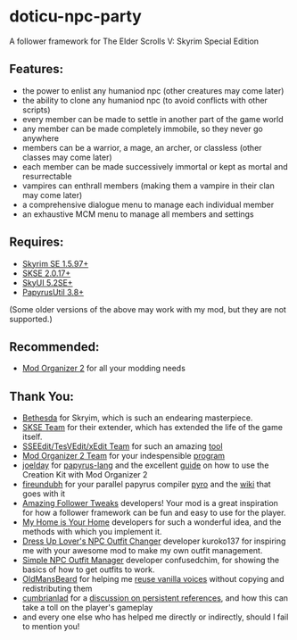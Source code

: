 # doticu-npc-party
A follower framework for The Elder Scrolls V: Skyrim Special Edition

## Features:
- the power to enlist any humaniod npc (other creatures may come later)
- the ability to clone any humaniod npc (to avoid conflicts with other scripts)
- every member can be made to settle in another part of the game world
- any member can be made completely immobile, so they never go anywhere
- members can be a warrior, a mage, an archer, or classless (other classes may come later)
- each member can be made successively immortal or kept as mortal and resurrectable
- vampires can enthrall members (making them a vampire in their clan may come later)
- a comprehensive dialogue menu to manage each individual member
- an exhaustive MCM menu to manage all members and settings

## Requires:
- [Skyrim SE 1.5.97+](https://store.steampowered.com/app/489830/The_Elder_Scrolls_V_Skyrim_Special_Edition/)
- [SKSE 2.0.17+](https://skse.silverlock.org/)
- [SkyUI 5.2SE+](https://www.nexusmods.com/skyrimspecialedition/mods/12604)
- [PapyrusUtil 3.8+](https://www.nexusmods.com/skyrimspecialedition/mods/13048)

(Some older versions of the above may work with my mod, but they are not supported.)

## Recommended:
- [Mod Organizer 2](https://www.nexusmods.com/skyrimspecialedition/mods/6194) for all your modding needs


## Thank You:
- [Bethesda](https://bethesda.net) for Skryim, which is such an endearing masterpiece.
- [SKSE Team](http://skse.silverlock.org/) for their extender, which has extended the life of the game itself.
- [SSEEdit/TesVEdit/xEdit Team](https://github.com/TES5Edit/TES5Edit) for such an amazing [tool](https://www.nexusmods.com/skyrimspecialedition/mods/164)
- [Mod Organizer 2 Team](https://github.com/ModOrganizer2) for your indespensible [program](https://www.nexusmods.com/skyrimspecialedition/mods/6194)
- [joelday](https://github.com/joelday) for [papyrus-lang](https://github.com/joelday/papyrus-lang) and the excellent [guide](https://github.com/joelday/papyrus-lang/wiki/Using-Mod-Organizer-2) on how to use the Creation Kit with Mod Organizer 2
- [fireundubh](https://github.com/fireundubh) for your parallel papyrus compiler [pyro](https://github.com/fireundubh/pyro) and the [wiki](https://wiki.fireundubh.com/pyro) that goes with it
- [Amazing Follower Tweaks](https://www.nexusmods.com/skyrimspecialedition/mods/6656) developers! Your mod is a great inspiration for how a follower framework can be fun and easy to use for the player.
- [My Home is Your Home](https://www.nexusmods.com/skyrimspecialedition/mods/20227) developers for such a wonderful idea, and the methods with which you implement it.
- [Dress Up Lover's NPC Outfit Changer](https://www.nexusmods.com/skyrimspecialedition/mods/28736) developer kuroko137 for inspiring me with your awesome mod to make my own outfit management.
- [Simple NPC Outfit Manager](https://www.nexusmods.com/skyrimspecialedition/mods/15211) developer confusedchim, for showing the basics of how to get outfits to work.
- [OldMansBeard](https://forums.nexusmods.com/index.php?/user/3897072-oldmansbeard/) for helping me [reuse vanilla voices](https://forums.nexusmods.com/index.php?/topic/8223653-reusing-voice-files/) without copying and redistributing them
- [cumbrianlad](https://forums.nexusmods.com/index.php?/user/31338325-cumbrianlad/) for a [discussion on persistent references](https://forums.nexusmods.com/index.php?/topic/8082738-is-512-persistent-actor-references-bad/), and how this can take a toll on the player's gameplay
- and every one else who has helped me directly or indirectly, should I fail to mention you!
